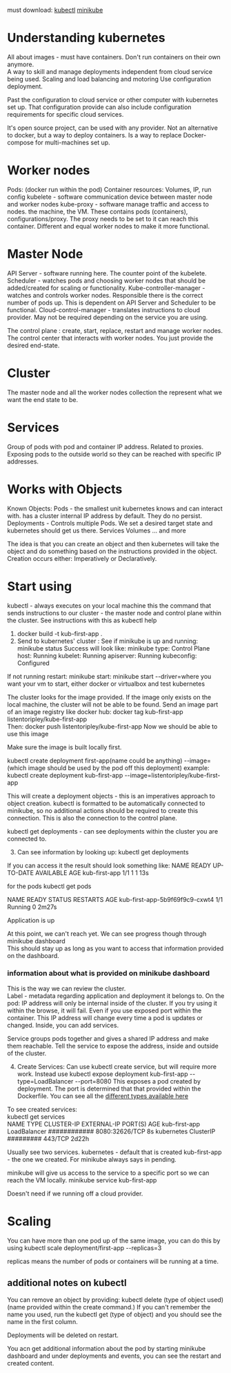 must download: 
[kubectl](https://kubernetes.io/docs/tasks/tools/install-kubectl-macos/)
[minikube](https://minikube.sigs.k8s.io/docs/start/)

# Understanding kubernetes
All about images - must have containers. Don't run containers on their own anymore.  
A way to skill and manage deployments independent from cloud service being used.
Scaling and load balancing and motoring 
Use configuration deployment. 

Past the configuration to cloud service or other computer with kubernetes set up. 
That configuration provide can also include configuration requirements for specific cloud services. 

It's open source project, can be used with any provider. 
Not an alternative to docker, but a way to deploy containers. 
Is a way to replace Docker-compose for multi-machines set up. 

# Worker nodes 
Pods: (docker run within the pod)
  Container resources: Volumes, IP, run config 
  kubelete - software communication device between master node and worker nodes 
  kube-proxy - software manage traffic and access to nodes. 
the machine, the VM. These contains pods (containers), configurations/proxy. The proxy needs to be set to it can reach this container. Different and equal worker nodes to make it more functional. 

# Master Node
  API Server - software running here. The counter point of the kubelete. 
  Scheduler - watches pods and choosing worker nodes that should be added/created for scaling or functionality. 
  Kube-controller-manager - watches and controls worker nodes. Responsible there is the correct number of pods up. This is dependent on API Server and Scheduler to be functional. 
  Cloud-control-manager - translates instructions to cloud provider. May not be required depending on the service you are using. 

The control plane : create, start, replace, restart and manage worker nodes. The control center that interacts with worker nodes. You just provide the desired end-state. 

# Cluster 
The master node and all the worker nodes collection the represent what we want the end state to be. 

# Services 
Group of pods with pod and container IP address. Related to proxies. Exposing pods to the outside world so they can be reached with specific IP addresses.  

# Works with Objects 
Known Objects:
  Pods - the smallest unit kubernetes knows and can interact with. has a cluster internal IP address by default. They do no persist. 
  Deployments - Controls multiple Pods. We set a desired target state and kubernetes should get us there. 
  Services
  Volumes 
  ... and more 

The idea is that you can create an object and then kubernetes will take the object and do something based on the instructions provided in the object. 
Creation occurs either: Imperatively or Declaratively. 

# Start using

kubectl - always executes on your local machine this the command that sends instructions to our cluster - the master node and control plane within the cluster. 
See instructions with this as kubectl help

1. docker build -t kub-first-app .  
2. Send to kubernetes' cluster :
  See if minikube is up and running: minikube status
    Success will look like: 
      minikube
      type: Control Plane
      host: Running
      kubelet: Running
      apiserver: Running
      kubeconfig: Configured

  If not running restart: minikube start: minikube start --driver=where you want your vm to start, either docker or virtualbox and test kubernetes 

  The cluster looks for the image provided. If the image only exists on the local machine, the cluster will not be able to be found. Send an image part of an image registry like docker hub: docker tag kub-first-app listentoripley/kube-first-app  
  Then: docker push listentoripley/kube-first-app 
  Now we should be able to use this image 

  Make sure the image is built locally first. 

  kubectl create deployment first-app(name could be anything) --image=(which image should be used by the pod off this deployment) 
  example: kubectl create deployment kub-first-app --image=listentoripley/kube-first-app

  This will create a deployment objects - this is an imperatives approach to object creation. kubectl is formatted to be automatically connected to minikube, so no additional actions should be required to create this connection. This is also the connection to the control plane.  

  kubectl get deployments - can see deployments within the cluster you are connected to.   

3. Can see information by looking up: 
  kubectl get deployments 

  If you can access it the result should look something like: 
  NAME            READY   UP-TO-DATE   AVAILABLE   AGE
  kub-first-app   1/1     1            1           13s

  for the pods 
  kubectl get pods 
  
  NAME                             READY   STATUS    RESTARTS   AGE
  kub-first-app-5b9f69f9c9-cxwt4   1/1     Running   0          2m27s

  Application is up

  At this point, we can't reach yet. 
  We can see progress though through minikube dashboard  
  This should stay up as long as you want to access that information provided on the dashboard. 

  ### information about what is provided on minikube dashboard 
This is the way we can review the cluster.  
Label - metadata regarding application and deployment it belongs to. 
On the pod: IP address will only be internal inside of the cluster. If you try using it within the browse, it will fail. Even if you use exposed port within the container. 
This IP address will change every time a pod is updates or changed.
Inside, you can add services.  

Service groups pods together and gives a shared IP address and make them reachable. Tell the service to expose the address, inside and outside of the cluster. 
  
4. Create Services: 
Can use kubectl create service, but will require more work. Instead use 
  kubectl expose deployment kub-first-app --type=LoadBalancer --port=8080 
This exposes a pod created by deployment. The port is determined that that provided within the Dockerfile.
You can see all the [different types available here](https://kubernetes.io/docs/concepts/services-networking/service/#publishing-services-service-types)

To see created services:  
kubectl get services                              
NAME            TYPE           CLUSTER-IP     EXTERNAL-IP   PORT(S)          AGE
kub-first-app   LoadBalancer   ############   <pending>     8080:32626/TCP   8s
kubernetes      ClusterIP      #########      <none>        443/TCP          2d22h

Usually see two services. 
kubernetes - default that is created
kub-first-app - the one we created. For minikube always says in pending.



minikube will give us access to the service to a specific port so we can reach the VM locally. 
  minikube service kub-first-app

Doesn't need if we running off a cloud provider. 

# Scaling 
You can have more than one pod up of the same image, you can do this by using
kubectl scale deployment/first-app --replicas=3 

replicas means the number of pods or containers will be running at a time. 

## additional notes on kubectl 

You can remove an object by providing: kubectl delete (type of object used) (name provided within the create command.)
If you can't remember the name you used, run the kubectl get (type of object) and you should see the name in the first column. 

Deployments will be deleted on restart. 

You acn get additional information about the pod by starting minikube dashboard and under deployments and events, you can see the restart and created content. 
